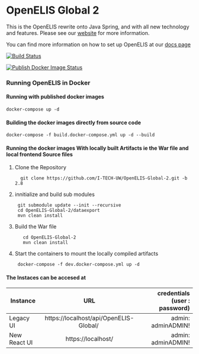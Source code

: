 # OpenELIS Global 2
This is the OpenELIS rewrite onto Java Spring, and with all new technology and features. Please see our [website](http://www.openelis-global.org/) for more information. 

You can find more information on how to set up OpenELIS at our [docs page](http://docs.openelis-global.org/)

[![Build Status](https://github.com/I-TECH-UW/OpenELIS-Global-2/actions/workflows/ci.yml/badge.svg)](https://github.com/I-TECH-UW/OpenELIS-Global-2/actions/workflows/ci.yml)

[![Publish Docker Image Status](https://github.com/I-TECH-UW/OpenELIS-Global-2/actions/workflows/publish.yml/badge.svg)](https://github.com/I-TECH-UW/OpenELIS-Global-2/actions/workflows/publish.yml)

### Running OpenELIS in Docker
#### Running with published docker images
    docker-compose up -d

#### Building the docker images directly from source code
    docker-compose -f build.docker-compose.yml up -d --build

#### Running the docker images With locally built Artifacts ie the War file and local frontend Source files
1. Clone the Repository

         git clone https://github.com/I-TECH-UW/OpenELIS-Global-2.git -b 2.8 

2. innitialize and build sub modules

        git submodule update --init --recursive
        cd OpenELIS-Global-2/dataexport
        mvn clean install 

3.   Build the War file

            cd OpenELIS-Global-2
            mvn clean install 

4. Start the containers to mount the locally compiled artifacts

        docker-compose -f dev.docker-compose.yml up -d    

#### The Instaces can be accesed at 

| Instance  |     URL       | credentials (user : password)|
|---------- |:-------------:|------:                       |
| Legacy UI   |  https://localhost/api/OpenELIS-Global/  | admin: adminADMIN! |
| New React UI  |    https://localhost/  |  admin: adminADMIN!

